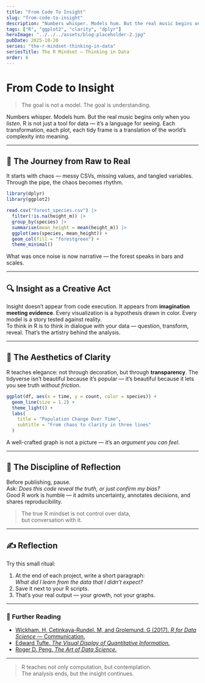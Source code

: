 ```yaml
---
title: "From Code To Insight"
slug: "from-code-to-insight"
description: "Numbers whisper. Models hum. But the real music begins only when you *listen*. R is not just a tool for data — it’s a language for seeing. Each transformation, each plot, each tidy frame is a translation of the world’s complexity into meaning."
tags: ["R", "ggplot2", "clarity", "dplyr"]
heroImage: "../../../assets/blog-placeholder-2.jpg"
pubDate: 2025-10-20
series: "the-r-mindset-thinking-in-data"
seriesTitle: The R Mindset — Thinking in Data
order: 6
---
```


# From Code to Insight

> The goal is not a model. The goal is understanding.  

Numbers whisper. Models hum. But the real music begins only when you *listen*.
R is not just a tool for data — it’s a language for seeing.
Each transformation, each plot, each tidy frame is a translation of the world’s complexity into meaning.

---

## 🌊 The Journey from Raw to Real

It starts with chaos — messy CSVs, missing values, and tangled variables.
Through the pipe, the chaos becomes rhythm.  

```r
library(dplyr)
library(ggplot2)

read.csv("forest_species.csv") |>
  filter(!is.na(height_m)) |>
  group_by(species) |>
  summarise(mean_height = mean(height_m)) |>
  ggplot(aes(species, mean_height)) +
  geom_col(fill = "forestgreen") +
  theme_minimal()
```

What was once noise is now narrative — the forest speaks in bars and scales.  

---

## 🔍 Insight as a Creative Act

Insight doesn’t appear from code execution. It appears from **imagination meeting evidence**.
Every visualization is a hypothesis drawn in color.
Every model is a story tested against reality.  
To think in R is to think in dialogue with your data — question, transform, reveal.
That’s the artistry behind the analysis.  

---

## 🎨 The Aesthetics of Clarity

R teaches elegance: not through decoration, but through **transparency**.
The tidyverse isn’t beautiful because it’s popular — it’s beautiful because it lets you see truth *without friction*.  

```r
ggplot(df, aes(x = time, y = count, color = species)) +
  geom_line(size = 1.2) +
  theme_light() +
  labs(
    title = "Population Change Over Time",
    subtitle = "From chaos to clarity in three lines"
  )
```

A well-crafted graph is not a picture — it’s an *argument you can feel*.  

---

## 🧭 The Discipline of Reflection

Before publishing, pause.  
Ask: *Does this code reveal the truth, or just confirm my bias?*  
Good R work is humble — it admits uncertainty, annotates decisions, and shares reproducibility.  

> The true R mindset is not control over data,  
> but conversation with it.  

---

## ✍️ Reflection

Try this small ritual:  

1. At the end of each project, write a short paragraph:  
   *What did I learn from the data that I didn’t expect?*  
2. Save it next to your R scripts.  
3. That’s your real output — your growth, not your graphs.  

---

### 🔗 Further Reading

- [Wickham. H, Çetinkaya-Rundel. M, and Grolemund. G  (2017). *R for Data Science* — Communication.](https://r4ds.hadley.nz/communication.html)
- [Edward Tufte. *The Visual Display of Quantitative Information.*](https://www.edwardtufte.com/book/the-visual-display-of-quantitative-information/)
- [Roger D. Peng. *The Art of Data Science.*](https://bookdown.org/rdpeng/artofdatascience/)

---

> R teaches not only computation, but contemplation.  
> The analysis ends, but the insight continues.  
